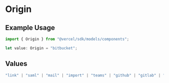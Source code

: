 # Origin

## Example Usage

```typescript
import { Origin } from "@vercel/sdk/models/components";

let value: Origin = "bitbucket";
```

## Values

```typescript
"link" | "saml" | "mail" | "import" | "teams" | "github" | "gitlab" | "bitbucket" | "dsync" | "feedback" | "organization-teams"
```
